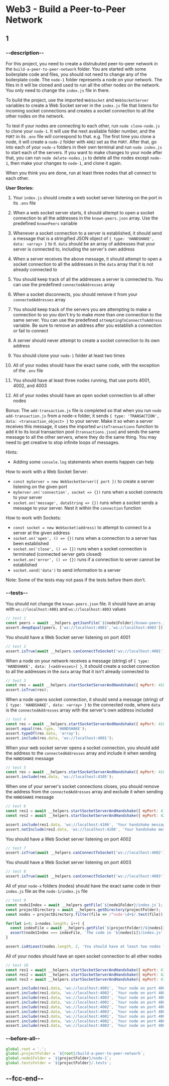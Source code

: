 # Web3 - Build a Peer-to-Peer Network

## 1

### --description--

For this project, you need to create a distrubuted peer-to-peer network in the `build-a-peer-to-peer-network` folder. You are started with some boilerplate code and files, you should not need to change any of the boilerplate code. The `node-1` folder represents a node on your network. The files in it will be cloned and used to run all the other nodes on the network. You only need to change the `index.js` file in there.

To build the project, use the imported `WebSocket` and `WebSocketServer` variables to create a Web Socket server in the `index.js` file that listens for incoming socket connections and creates a socket connection to all the other nodes on the network.

To test if your nodes are connecting to each other, run `node clone-node.js` to clone your `node-1`. It will use the next available folder number, and the `PORT` in its `.env` file will correspond to that. e.g. The first time you clone a node, it will create a `node-2` folder with `4002` set as the `PORT`. After that, go into each of your `node-x` folders in their own terminal and run `node index.js` to start each of the servers. If you want to make changes to your node after that, you can run `node delete-nodes.js` to delete all the nodes except `node-1`, then make your changes to `node-1`, and clone it again.

When you think you are done, run at least three nodes that all connect to each other.

**User Stories:**

1. Your `index.js` should create a web socket server listening on the port in its `.env` file

1. When a web socket server starts, it should attempt to open a socket connection to all the addresses in the `known-peers.json` array. Use the predefined `knownPeers` variable

1. Whenever a socket connection to a server is established, it should send a message that is a stringified JSON object of `{ type: 'HANDSHAKE', data: <array> }` to it. `data` should be an array of addresses that your server is connected to, including the server's own address

1. When a server receives the above message, it should attempt to open a socket connection to all the addresses in the `data` array that it is not already connected to

1. You should keep track of all the addresses a server is connected to. You can use the predefined `connectedAddresses` array

1. When a socket disconnects, you should remove it from your `connectedAddresses` array

1. You should keep track of the servers you are attempting to make a connection to so you don't try to make more than one connection to the same server. You can use the predefined `attemptingToConnectToAddress` variable. Be sure to remove an address after you establish a connection or fail to connect

1. A server should never attempt to create a socket connection to its own address

1. You should clone your `node-1` folder at least two times

1. All of your nodes should have the exact same code, with the exception of the `.env` file

1. You should have at least three nodes running, that use ports 4001, 4002, and 4003

1. All of your nodes should have an open socket connection to all other nodes

Bonus: The `add-transaction.js` file is completed so that when you run `node add-transaction.js` from a node-x folder, it sends `{ type: 'TRANSACTION', data: <transaction_object> }` to your server. Make it so when a server receives this message, it uses the imported `writeTransactions` function to add it to its local transaction pool (`transactions.json`) and sends the same message to all the other servers, where they do the same thing. You may need to get creative to stop infinite loops of messages.

Hints:

- Adding some `console.log` statements when events happen can help

How to work with a Web Socket Server:

- `const myServer = new WebSocketServer({ port })` to create a server listening on the given port
- `myServer.on('connection', socket => {})` runs when a socket connects to your server
- `socket.on('message', dataString => {})` runs when a socket sends a message to your server. Nest it within the `connection` function

How to work with Sockets:

- `const socket = new WebSocket(address)` to attempt to connect to a server at the given address
- `socket.on('open', () => {})` runs when a connection to a server has been established
- `socket.on('close', () => {})` runs when a socket connection is terminated (connected server gets closed)
- `socket.on('error', () => {})` runs if a connection to server cannot be established
- `socket.send('data')` to send information to a server

Note: Some of the tests may not pass if the tests before them don't.

### --tests--

You should not change the `known-peers.json` file. It should have an array with `ws://localhost:4001` and `ws://localhost:4003` values

```js
// test 1
const peers = await __helpers.getJsonFile(`${node1Folder}/known-peers.json`);
assert.deepEqual(peers, ['ws://localhost:4001','ws://localhost:4003']);
```

You should have a Web Socket server listening on port 4001

```js
// test 2
assert.isTrue(await __helpers.canConnectToSocket('ws://localhost:4001'));
```

When a node on your network receives a message (string) of `{ type: 'HANDSHAKE', data: [<addresses>] }`, it should create a socket connection to all the addresses in the `data` array that it isn't already connected to

```js
// test 3
const res = await __helpers.startSocketServerAndHandshake({ myPort: 4103, connectOnly: true });
assert.isTrue(res);
```

When a node opens socket connection, it should send a message (string) of `{ type: 'HANDSHAKE', data: <array> }` to the connected node, where `data` is the `connectedAddresses` array with the server's own address included

```js
// test 4
const res = await __helpers.startSocketServerAndHandshake({ myPort: 4104 });
assert.equal(res.type, 'HANDSHAKE');
assert.typeOf(res.data, 'array');
assert.include(res.data, 'ws://localhost:4001');
```

When your web socket server opens a socket connection, you should add the address to the `connectedAddresses` array and include it when sending the `HANDSHAKE` message

```js
// test 5
const res = await __helpers.startSocketServerAndHandshake({ myPort: 4105 });
assert.include(res.data, 'ws://localhost:4105');
```

When one of your server's socket connections closes, you should remove the address from the `connectedAddresses` array and exclude it when sending the `HANDSHAKE` message

```js
// test 6
const res1 = await __helpers.startSocketServerAndHandshake({ myPort: 4106 });
const res2 = await __helpers.startSocketServerAndHandshake({ myPort: 4206 });

assert.include(res1.data, 'ws://localhost:4106', 'Your handshake message should include an open socket address');
assert.notInclude(res2.data, 'ws://localhost:4106', 'Your handshake message should not include a closed socket address');
```

You should have a Web Socket server listening on port 4002

```js
// test 7
assert.isTrue(await __helpers.canConnectToSocket('ws://localhost:4002'));
```

You should have a Web Socket server listening on port 4003

```js
// test 8
assert.isTrue(await __helpers.canConnectToSocket('ws://localhost:4003'));
```

All of your `node-x` folders (nodes) should have the exact same code in their `index.js` file as the `node-1/index.js` file

```js
// test 9
const node1Index = await __helpers.getFile(`${node1Folder}/index.js`);
const projectDirectory = await __helpers.getDirectory(projectFolder);
const nodes = projectDirectory.filter(file => /^node-\d+$/.test(file));

for(let i=0; i<nodes.length; i++) {
  const indexFile = await __helpers.getFile(`${projectFolder}/${nodes[i]}/index.js`);
  assert(node1Index === indexFile, `The code in '${nodes[i]}/index.js' does not match the code in 'node-1/index.js'`);
}

assert.isAtLeast(nodes.length, 2, 'You should have at least two nodes for this test to pass');
```

All of your nodes should have an open socket connection to all other nodes

```js
// test 10
const res1 = await __helpers.startSocketServerAndHandshake({ myPort: 4110, theirAddress: 'ws://localhost:4001' });
const res2 = await __helpers.startSocketServerAndHandshake({ myPort: 4210, theirAddress: 'ws://localhost:4002' });
const res3 = await __helpers.startSocketServerAndHandshake({ myPort: 4310, theirAddress: 'ws://localhost:4003' });

assert.include(res1.data, 'ws://localhost:4001', `Your node on port 4001 should include 'ws://localhost:4001' in the 'data' array of its handshake message`);
assert.include(res1.data, 'ws://localhost:4002', `Your node on port 4001 should include 'ws://localhost:4002' in the 'data' array of its handshake message`);
assert.include(res1.data, 'ws://localhost:4003', `Your node on port 4001 should include 'ws://localhost:4003' in the 'data' array of its handshake message`);
assert.include(res2.data, 'ws://localhost:4001', `Your node on port 4002 should include 'ws://localhost:4001' in the 'data' array of its handshake message`);
assert.include(res2.data, 'ws://localhost:4002', `Your node on port 4002 should include 'ws://localhost:4002' in the 'data' array of its handshake message`);
assert.include(res2.data, 'ws://localhost:4003', `Your node on port 4002 should include 'ws://localhost:4003' in the 'data' array of its handshake message`);
assert.include(res3.data, 'ws://localhost:4001', `Your node on port 4003 should include 'ws://localhost:4001' in the 'data' array of its handshake message`);
assert.include(res3.data, 'ws://localhost:4002', `Your node on port 4003 should include 'ws://localhost:4002' in the 'data' array of its handshake message`);
assert.include(res3.data, 'ws://localhost:4003', `Your node on port 4003 should include 'ws://localhost:4003' in the 'data' array of its handshake message`);
```

### --before-all--

```js
global.root = '.';
global.projectFolder = `${root}/build-a-peer-to-peer-network`;
global.node1Folder = `${projectFolder}/node-1`;
global.testsFolder = `${projectFolder}/.tests`;
```

## --fcc-end--
